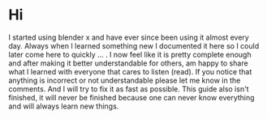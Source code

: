 # Hi
I started using blender x and have ever since been using it almost every day. Always when I learned something new I documented it here so I could later come here to quickly ... . I now feel like it is pretty complete enough and after making it better understandable for others, am happy to share what I learned with everyone that cares to listen (read). If you notice that anything is incorrect or not understandable please let me know in the comments. And I will try to fix it as fast as possible. This guide also isn't finished, it will never be finished because one can never know everything and will always learn new things.
